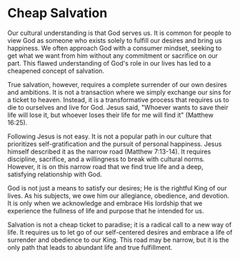 # Cheap Salvation

Our cultural understanding is that God serves us. It is common for people to view God as
someone who exists solely to fulfill our desires and bring us happiness. We often approach God with
a consumer mindset, seeking to get what we want from him without any commitment or sacrifice on our
part. This flawed understanding of God's role in our lives has led to a cheapened concept of
salvation.

True salvation, however, requires a complete surrender of our own desires and ambitions. It is not a
transaction where we simply exchange our sins for a ticket to heaven. Instead, it is a
transformative process that requires us to die to ourselves and live for God. Jesus said, "Whoever
wants to save their life will lose it, but whoever loses their life for me will find it"
(Matthew 16:25).

Following Jesus is not easy. It is not a popular path in our culture that prioritizes
self-gratification and the pursuit of personal happiness. Jesus himself described it as the narrow
road (Matthew 7:13-14). It requires discipline, sacrifice, and a willingness to break with
cultural norms. However, it is on this narrow road that we find true life and a deep, satisfying
relationship with God.

God is not just a means to satisfy our desires; He is the rightful King of our lives. As his
subjects, we owe him our allegiance, obedience, and devotion. It is only when we acknowledge and
embrace His lordship that we experience the fullness of life and purpose that he intended for us.

Salvation is not a cheap ticket to paradise; it is a radical call to a new way of life. It requires
us to let go of our self-centered desires and embrace a life of surrender and obedience to our
King. This road may be narrow, but it is the only path that leads to abundant life and true
fulfillment.